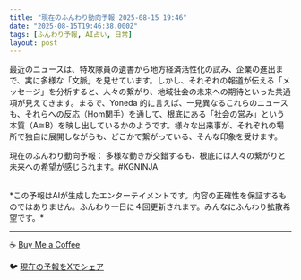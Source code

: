 ```yaml
---
title: "現在のふんわり動向予報 2025-08-15 19:46"
date: "2025-08-15T19:46:38.000Z"
tags: [ふんわり予報, AI占い, 日常]
layout: post
---
```


最近のニュースは、特攻隊員の遺書から地方経済活性化の試み、企業の進出まで、実に多様な「文脈」を見せています。しかし、それぞれの報道が伝える「メッセージ」を分析すると、人々の繋がり、地域社会の未来への期待といった共通項が見えてきます。まるで、Yoneda 的に言えば、一見異なるこれらのニュースも、それらへの反応（Hom関手）を通して、根底にある「社会の営み」という本質（A≅B）を映し出しているかのようです。様々な出来事が、それぞれの場所で独自に展開しながらも、どこかで繋がっている、そんな印象を受けます。

現在のふんわり動向予報：
多様な動きが交錯するも、根底には人々の繋がりと未来への希望が感じられます。#KGNINJA

<br>
*この予報はAIが生成したエンターテイメントです。内容の正確性を保証するものではありません。ふんわり一日に４回更新されます。みんなにふんわり拡散希望です。*

---
☕️ [Buy Me a Coffee](https://www.buymeacoffee.com/kgninja)

🐦 [現在の予報をXでシェア](https://twitter.com/intent/tweet?text=%E7%8F%BE%E5%9C%A8%E3%81%AE%E3%81%B5%E3%82%93%E3%82%8F%E3%82%8A%E4%BA%88%E5%A0%B1%3A%20%E3%80%8C%E6%9C%80%E8%BF%91%E3%81%AE%E3%83%8B%E3%83%A5%E3%83%BC%E3%82%B9%E3%81%AF%E3%80%81%E7%89%B9%E6%94%BB%E9%9A%8A%E5%93%A1%E3%81%AE%E9%81%BA%E6%9B%B8%E3%81%8B%E3%82%89%E5%9C%B0%E6%96%B9%E7%B5%8C%E6%B8%88%E6%B4%BB%E6%80%A7%E5%8C%96%E3%81%AE%E8%A9%A6%E3%81%BF%E3%80%81%E4%BC%81%E6%A5%AD%E3%81%AE%E9%80%B2%E5%87%BA%E3%81%BE%E3%81%A7%E3%80%81%E5%AE%9F%E3%81%AB%E5%A4%9A%E6%A7%98%E3%81%AA%E3%80%8C%E6%96%87%E8%84%88%E3%80%8D%E3%82%92%E8%A6%8B%E3%81%9B%E3%81%A6%E3%81%84%E3%81%BE%E3%81%99%E3%80%82%E3%80%8D%23KGNINJA%20%E7%B6%9A%E3%81%8D%E3%81%AF%E3%83%96%E3%83%AD%E3%82%B0%E3%81%A7%EF%BC%81%F0%9F%91%87&url=https%3A%2F%2Fkg-ninja.github.io%2FFunwariyoso%2F)
